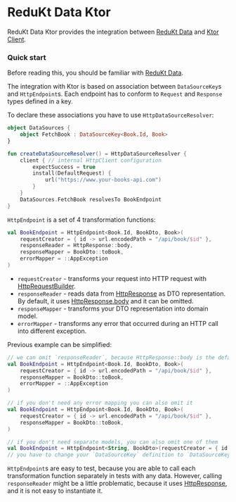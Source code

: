 # ReduKt Data Ktor

ReduKt Data Ktor provides the integration between [ReduKt Data](../redukt-data) and [Ktor Client](https://ktor.io/docs/welcome.html).

### Quick start 

Before reading this, you should be familiar with [ReduKt Data](../redukt-data).

The integration with Ktor is based on association between `DataSourceKey`s and `HttpEndpoint`s. 
Each endpoint has to conform to `Request` and `Response` types defined in a key.

To declare these associations you have to use `HttpDataSourceResolver`:

```kotlin
object DataSources {
    object FetchBook : DataSourceKey<Book.Id, Book>
}

fun createDataSourceResolver() = HttpDataSourceResolver {
    client { // internal HttpClient configuration
        expectSuccess = true
        install(DefaultRequest) {
            url("https://www.your-books-api.com")
        }
    }
    DataSources.FetchBook resolvesTo BookEndpoint
}
```

`HttpEndpoint` is a set of 4 transformation functions:

```kotlin
val BookEndpoint = HttpEndpoint<Book.Id, BookDto, Book>(
    requestCreator = { id -> url.encodedPath = "/api/book/$id" },
    responseReader = HttpResponse::body,
    responseMapper = BookDto::toBook,
    errorMapper = ::AppException
)
```

* `requestCreator` - transforms your request into HTTP request with 
[HttpRequestBuilder](https://api.ktor.io/ktor-client/ktor-client-core/io.ktor.client.request/-http-request-builder/index.html).
* `responseReader` - reads data from
[HttpResponse](https://api.ktor.io/ktor-client/ktor-client-core/io.ktor.client.statement/-http-response/index.html)
as DTO representation. By default, it uses
[HttpResponse.body](https://api.ktor.io/ktor-client/ktor-client-core/io.ktor.client.call/body.html) and it can be omitted.
* `responseMapper` - transforms your DTO representation into domain model.
* `errorMapper` - transforms any error that occurred during an HTTP call into different exception.

Previous example can be simplified:

```kotlin
// we can omit `responseReader`, because HttpResponse::body is the default
val BookEndpoint = HttpEndpoint<Book.Id, BookDto, Book>(
    requestCreator = { id -> url.encodedPath = "/api/book/$id" },
    responseMapper = BookDto::toBook,
    errorMapper = ::AppException
)

// if you don't need any error mapping you can also omit it
val BookEndpoint = HttpEndpoint<Book.Id, BookDto, Book>(
    requestCreator = { id -> url.encodedPath = "/api/book/$id" },
    responseMapper = BookDto::toBook,
)

// if you don't need separate models, you can also omit one of them
val BookEndpoint = HttpEndpoint<String, BookDto>(requestCreator = { id -> path = "/api/books/$id" })
// you have to change your `DataSourceKey` definition to `DataSourceKey<String, BookDto>`
```

`HttpEndpoint`s are easy to test, because you are able to call each transformation function separately in tests with 
any data. However, calling `responseReader` might be a little problematic, because it uses 
[HttpResponse](https://api.ktor.io/ktor-client/ktor-client-core/io.ktor.client.statement/-http-response/index.html), and
it is not easy to instantiate it.
